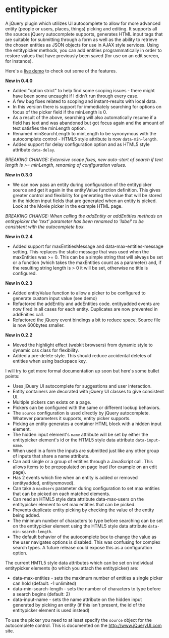 entitypicker
============

A jQuery plugin which utilizes UI autocomplete to allow for more advanced entity (people or users, places, things) picking and editing. It supports all the sources jQuery autocomplete supports, generates HTML input tags that are suitable for submitting through a form as well as the ability to retrieve the chosen entities as JSON objects for use in AJAX style services. Using the entitypicker methods, you can add entities programmatically in order to restore values that have previously been saved (for use on an edit screen, for instance).

Here's a [live demo](http://htmlpreview.github.com/?https://github.com/ErikNoren/entitypicker/blob/master/entitypickerdemo.html?v=8) to check out some of the features.

**New in 0.4.0**

* Added "option strict" to help find some scoping issues - there might have been some uncaught if I didn't run through every case.
* A few bug fixes related to scoping and instant-results with local data.
* In this version there is support for immediately searching for options on focus of the picker field if the minLength is 0.
* As a result of the above, searching will also automatically resume if a field has text and was abandoned but got focus again and the amount of text satisfies the minLength option.
* Renamed minSearchLength to minLength to be synonymous with the autocomplete control - HTML5 style attribute is now `data-min-length`.
* Added support for delay configuration option and as HTML5 style attribute `data-delay`.

*BREAKING CHANGE: Extensive scope fixes, new auto-start of search if text length is >= minLength, renaming of configuration values.*

**New in 0.3.0**

* We can now pass an entity during configuration of the entitypicker source and get it again in the entityValue function definition. This gives greater control and flexibility for generating the value that will be stored in the hidden input fields that are generated when an entity is picked. Look at the Movie picker in the example HTML page.

*BREAKING CHANGE: When calling the addEntity or addEntities methods on entitypicker the 'text' parameter has been renamed to 'label' to be consistent with the autocomplete box.*

**New in 0.2.4**
* Added support for maxEntitiesMessage and data-max-entities-message setting. This replaces the static message that was used when the maxEntities was >= 0. This can be a simple string that will always be set or a function (which takes the maxEntities count as a parameter) and, if the resulting string length is > 0 it will be set, otherwise no title is configured.

**New in 0.2.3**
* Added entityValue function to allow a picker to be configured to generate custom input value (see demo)
* Refactored the addEntity and addEntities code. entityadded events are now fired in all cases for each entity. Duplicates are now prevented in addEnities call.
* Refactored the jQuery event bindings a bit to reduce space. Source file is now 600bytes smaller.

**New in 0.2.2**
* Moved the highlight effect (webkit browsers) from dynamic style to dynamic css class for flexibility.
* Added a pre-delete style. This should reduce accidental deletes of entities when using backspace key.

I will try to get more formal documentation up soon but here's some bullet points:
* Uses jQuery UI autocomplete for suggestions and user interaction.
* Entity containers are decorated with jQuery UI classes to give consistent UI.
* Multiple pickers can exists on a page.
* Pickers can be configured with the same or different lookup behaviors.
* The `source` configuration is used directly by jQuery autocomplete. Whatever parameters it supports, entity picker supports.
* Picking an entity generates a container HTML block with a hidden input element.
* The hidden input element's `name` attribute will be set by either the entitypicker element's id or the HTML5 style data attribute `data-input-name`.
* When used in a form the inputs are submitted just like any other group of inputs that share a name attribute.
* Can add single or a group of entities through a JavaScript call. This allows items to be prepopulated on page load (for example on an edit page).
* Has 2 events which fire when an entity is added or removed (entityadded, entityremoved).
* Can take a `maxUsers` parameter during configuration to set max entities that can be picked on each matched elements.
* Can read an HTML5 style data attribute data-max-users on the entitypicker element to set max entities that can be picked.
* Prevents duplicate entity picking by checking the value of the entity being added.
* The minimum number of characters to type before searching can be set on the entitypicker element using the HTML5 style data attribute `data-min-search-length`.
* The default behavior of the autocomplete box to change the value as the user navigates options is disabled. This was confusing for complex search types. A future release could expose this as a configuration option.

The current HMTL5 style data attributes which can be set on individual entitypicker elements (to which you attach the entitypicker) are:
* data-max-entities - sets the maximum number of entities a single picker can hold (default: -1 unlimited)
* data-min-search-length - sets the number of characters to type before a search begins (default: 2)
* data-input-name - sets the name attribute on the hidden input generated by picking an entity (if this isn't present, the id of the entitypicker element is used instead)

To use the picker you need to at least specify the `source` object for the autocomplete control. This is documented on the http://www.jQueryUI.com site.
